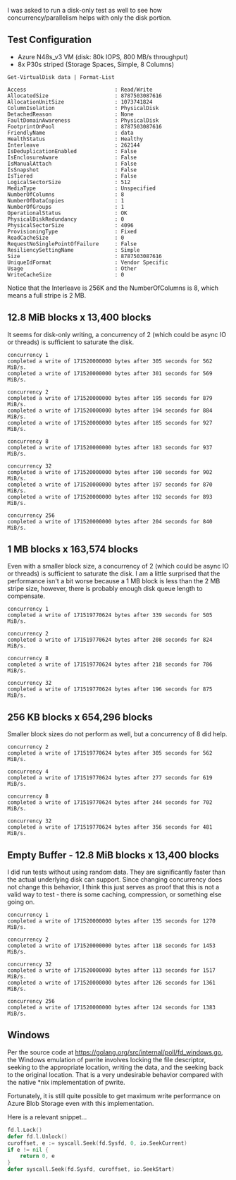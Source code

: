 I was asked to run a disk-only test as well to see how concurrency/parallelism helps with only the disk portion.

## Test Configuration

-   Azure N48s_v3 VM (disk: 80k IOPS, 800 MB/s throughput)
-   8x P30s striped (Storage Spaces, Simple, 8 Columns)

```
Get-VirtualDisk data | Format-List

Access                            : Read/Write
AllocatedSize                     : 8787503087616
AllocationUnitSize                : 1073741824
ColumnIsolation                   : PhysicalDisk
DetachedReason                    : None
FaultDomainAwareness              : PhysicalDisk
FootprintOnPool                   : 8787503087616
FriendlyName                      : data
HealthStatus                      : Healthy
Interleave                        : 262144
IsDeduplicationEnabled            : False
IsEnclosureAware                  : False
IsManualAttach                    : False
IsSnapshot                        : False
IsTiered                          : False
LogicalSectorSize                 : 512
MediaType                         : Unspecified
NumberOfColumns                   : 8
NumberOfDataCopies                : 1
NumberOfGroups                    : 1
OperationalStatus                 : OK
PhysicalDiskRedundancy            : 0
PhysicalSectorSize                : 4096
ProvisioningType                  : Fixed
ReadCacheSize                     : 0
RequestNoSinglePointOfFailure     : False
ResiliencySettingName             : Simple
Size                              : 8787503087616
UniqueIdFormat                    : Vendor Specific
Usage                             : Other
WriteCacheSize                    : 0
```

Notice that the Interleave is 256K and the NumberOfColumns is 8, which means a full stripe is 2 MB.

## 12.8 MiB blocks x 13,400 blocks

It seems for disk-only writing, a concurrency of 2 (which could be async IO or threads) is sufficient to saturate the disk.

```
concurrency 1
completed a write of 171520000000 bytes after 305 seconds for 562 MiB/s.
completed a write of 171520000000 bytes after 301 seconds for 569 MiB/s.

concurrency 2
completed a write of 171520000000 bytes after 195 seconds for 879 MiB/s.
completed a write of 171520000000 bytes after 194 seconds for 884 MiB/s.
completed a write of 171520000000 bytes after 185 seconds for 927 MiB/s.

concurrency 8
completed a write of 171520000000 bytes after 183 seconds for 937 MiB/s.

concurrency 32
completed a write of 171520000000 bytes after 190 seconds for 902 MiB/s.
completed a write of 171520000000 bytes after 197 seconds for 870 MiB/s.
completed a write of 171520000000 bytes after 192 seconds for 893 MiB/s.

concurrency 256
completed a write of 171520000000 bytes after 204 seconds for 840 MiB/s.
```

## 1 MB blocks x 163,574 blocks

Even with a smaller block size, a concurrency of 2 (which could be async IO or threads) is sufficient to saturate the disk. I am a little surprised that the performance isn't a bit worse because a 1 MB block is less than the 2 MB stripe size, however, there is probably enough disk queue length to compensate.

```
concurrency 1
completed a write of 171519770624 bytes after 339 seconds for 505 MiB/s.

concurrency 2
completed a write of 171519770624 bytes after 208 seconds for 824 MiB/s.

concurrency 8
completed a write of 171519770624 bytes after 218 seconds for 786 MiB/s.

concurrency 32
completed a write of 171519770624 bytes after 196 seconds for 875 MiB/s.
```

## 256 KB blocks x 654,296 blocks

Smaller block sizes do not perform as well, but a concurrency of 8 did help.

```
concurrency 2
completed a write of 171519770624 bytes after 305 seconds for 562 MiB/s.

concurrency 4
completed a write of 171519770624 bytes after 277 seconds for 619 MiB/s.

concurrency 8
completed a write of 171519770624 bytes after 244 seconds for 702 MiB/s.

concurrency 32
completed a write of 171519770624 bytes after 356 seconds for 481 MiB/s.
```

## Empty Buffer - 12.8 MiB blocks x 13,400 blocks

I did run tests without using random data. They are significantly faster than the actual underlying disk can support. Since changing concurrency does not change this behavior, I think this just serves as proof that this is not a valid way to test - there is some caching, compression, or something else going on.

```
concurrency 1
completed a write of 171520000000 bytes after 135 seconds for 1270 MiB/s.

concurrency 2
completed a write of 171520000000 bytes after 118 seconds for 1453 MiB/s.

concurrency 32
completed a write of 171520000000 bytes after 113 seconds for 1517 MiB/s.
completed a write of 171520000000 bytes after 126 seconds for 1361 MiB/s.

concurrency 256
completed a write of 171520000000 bytes after 124 seconds for 1383 MiB/s.
```

## Windows

Per the source code at https://golang.org/src/internal/poll/fd_windows.go, the Windows emulation of pwrite involves locking the file descriptor, seeking to the appropriate location, writing the data, and the seeking back to the original location. That is a very undesirable behavior compared with the native \*nix implementation of pwrite.

Fortunately, it is still quite possible to get maximum write performance on Azure Blob Storage even with this implementation.

Here is a relevant snippet...

```go
fd.l.Lock()
defer fd.l.Unlock()
curoffset, e := syscall.Seek(fd.Sysfd, 0, io.SeekCurrent)
if e != nil {
    return 0, e
}
defer syscall.Seek(fd.Sysfd, curoffset, io.SeekStart)
```
